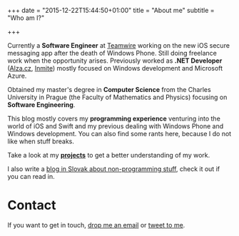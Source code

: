 +++
date = "2015-12-22T15:44:50+01:00"
title = "About me"
subtitle = "Who am I?"

+++

<div id="aboutme-section">

<p class="about-text">
<span class="fa fa-briefcase about-icon"></span>
Currently a <b>Software Engineer</b> at <a href="https://www.teamwire.eu/">Teamwire</a> working on the new iOS secure messaging app after the death of Windows Phone. Still doing freelance work when the opportunity arises. Previously worked as <b>.NET Developer</b> (<a href="https://www.alza.cz">Alza.cz</a>, <a href="https://www.inmite,eu">Inmite</a>) mostly focused on Windows development and Microsoft Azure.
</p>

<p class="about-text">
<span class="fa fa-graduation-cap about-icon"></span>
Obtained my master's degree in <strong>Computer Science</strong> from the Charles University in Prague (the Faculty of Mathematics and Physics) focusing on <b>Software Engineering</b>.
</p>

<p class="about-text">
<span class="fa fa-code about-icon"></span>
This blog mostly covers my <b>programming experience</b> venturing into the world of iOS and Swift and my previous dealing with Windows Phone and Windows development. You can also find some rants here, because I do not like when stuff breaks. 
</p>

<p class="about-text">
<span class="fa fa-file-text-o about-icon"></span>
Take a look at my <strong><a href="/projects">projects</a></strong> to get a better understanding of my work.
</p>

<p class="about-text">
<span class="fa fa-globe about-icon"></span>
I also write a <a href="htts://www.kulman.sk">blog in Slovak about non-programming stuff</a>, check it out if you can read in.
</p>

</div>

# Contact

If you want to get in touch, [drop me an email](mailto:igor@kulman.sk) or [tweet to me](https://www.twitter.com/igorkulman).